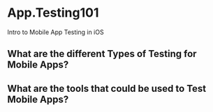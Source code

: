 # App.Testing101
Intro to Mobile App Testing in iOS

## What are the different Types of Testing for Mobile Apps?

## What are the tools that could be used to Test Mobile Apps?
